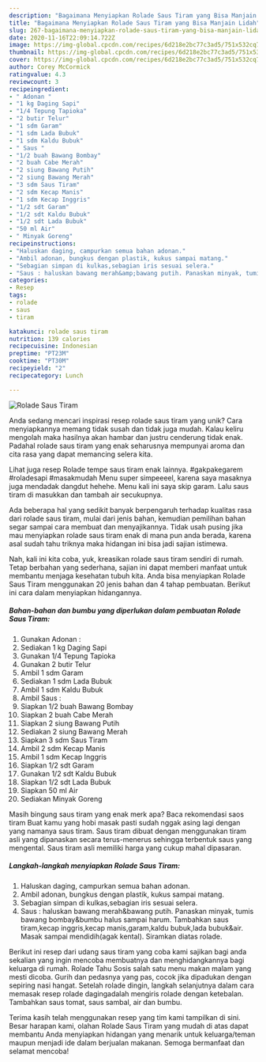 ```yaml
---
description: "Bagaimana Menyiapkan Rolade Saus Tiram yang Bisa Manjain Lidah"
title: "Bagaimana Menyiapkan Rolade Saus Tiram yang Bisa Manjain Lidah"
slug: 267-bagaimana-menyiapkan-rolade-saus-tiram-yang-bisa-manjain-lidah
date: 2020-11-16T22:09:14.722Z
image: https://img-global.cpcdn.com/recipes/6d218e2bc77c3ad5/751x532cq70/rolade-saus-tiram-foto-resep-utama.jpg
thumbnail: https://img-global.cpcdn.com/recipes/6d218e2bc77c3ad5/751x532cq70/rolade-saus-tiram-foto-resep-utama.jpg
cover: https://img-global.cpcdn.com/recipes/6d218e2bc77c3ad5/751x532cq70/rolade-saus-tiram-foto-resep-utama.jpg
author: Corey McCormick
ratingvalue: 4.3
reviewcount: 3
recipeingredient:
- " Adonan "
- "1 kg Daging Sapi"
- "1/4 Tepung Tapioka"
- "2 butir Telur"
- "1 sdm Garam"
- "1 sdm Lada Bubuk"
- "1 sdm Kaldu Bubuk"
- " Saus "
- "1/2 buah Bawang Bombay"
- "2 buah Cabe Merah"
- "2 siung Bawang Putih"
- "2 siung Bawang Merah"
- "3 sdm Saus Tiram"
- "2 sdm Kecap Manis"
- "1 sdm Kecap Inggris"
- "1/2 sdt Garam"
- "1/2 sdt Kaldu Bubuk"
- "1/2 sdt Lada Bubuk"
- "50 ml Air"
- " Minyak Goreng"
recipeinstructions:
- "Haluskan daging, campurkan semua bahan adonan."
- "Ambil adonan, bungkus dengan plastik, kukus sampai matang."
- "Sebagian simpan di kulkas,sebagian iris sesuai selera."
- "Saus : haluskan bawang merah&amp;bawang putih. Panaskan minyak, tumis bawang bombay&amp;bumbu halus sampai harum. Tambahkan saus tiram,kecap inggris,kecap manis,garam,kaldu bubuk,lada bubuk&amp;air. Masak sampai mendidih(agak kental). Siramkan diatas rolade."
categories:
- Resep
tags:
- rolade
- saus
- tiram

katakunci: rolade saus tiram 
nutrition: 139 calories
recipecuisine: Indonesian
preptime: "PT23M"
cooktime: "PT30M"
recipeyield: "2"
recipecategory: Lunch

---
```



![Rolade Saus Tiram](https://img-global.cpcdn.com/recipes/6d218e2bc77c3ad5/751x532cq70/rolade-saus-tiram-foto-resep-utama.jpg)

Anda sedang mencari inspirasi resep rolade saus tiram yang unik? Cara menyiapkannya memang tidak susah dan tidak juga mudah. Kalau keliru mengolah maka hasilnya akan hambar dan justru cenderung tidak enak. Padahal rolade saus tiram yang enak seharusnya mempunyai aroma dan cita rasa yang dapat memancing selera kita.

Lihat juga resep Rolade tempe saus tiram enak lainnya. #gakpakegarem #roladesapi #masakmudah Menu super simpeeeel, karena saya masaknya juga mendadak dangdut hehehe. Menu kali ini saya skip garam. Lalu saus tiram di masukkan dan tambah air secukupnya.

Ada beberapa hal yang sedikit banyak berpengaruh terhadap kualitas rasa dari rolade saus tiram, mulai dari jenis bahan, kemudian pemilihan bahan segar sampai cara membuat dan menyajikannya. Tidak usah pusing jika mau menyiapkan rolade saus tiram enak di mana pun anda berada, karena asal sudah tahu triknya maka hidangan ini bisa jadi sajian istimewa.


Nah, kali ini kita coba, yuk, kreasikan rolade saus tiram sendiri di rumah. Tetap berbahan yang sederhana, sajian ini dapat memberi manfaat untuk membantu menjaga kesehatan tubuh kita. Anda bisa menyiapkan Rolade Saus Tiram menggunakan 20 jenis bahan dan 4 tahap pembuatan. Berikut ini cara dalam menyiapkan hidangannya.

<!--inarticleads1-->

##### Bahan-bahan dan bumbu yang diperlukan dalam pembuatan Rolade Saus Tiram:

1. Gunakan  Adonan :
1. Sediakan 1 kg Daging Sapi
1. Gunakan 1/4 Tepung Tapioka
1. Gunakan 2 butir Telur
1. Ambil 1 sdm Garam
1. Sediakan 1 sdm Lada Bubuk
1. Ambil 1 sdm Kaldu Bubuk
1. Ambil  Saus :
1. Siapkan 1/2 buah Bawang Bombay
1. Siapkan 2 buah Cabe Merah
1. Siapkan 2 siung Bawang Putih
1. Sediakan 2 siung Bawang Merah
1. Siapkan 3 sdm Saus Tiram
1. Ambil 2 sdm Kecap Manis
1. Ambil 1 sdm Kecap Inggris
1. Siapkan 1/2 sdt Garam
1. Gunakan 1/2 sdt Kaldu Bubuk
1. Siapkan 1/2 sdt Lada Bubuk
1. Siapkan 50 ml Air
1. Sediakan  Minyak Goreng


Masih bingung saus tiram yang enak merk apa? Baca rekomendasi saos tiram Buat kamu yang hobi masak pasti sudah nggak asing lagi dengan yang namanya saus tiram. Saus tiram dibuat dengan menggunakan tiram asli yang dipanaskan secara terus-menerus sehingga terbentuk saus yang mengental. Saus tiram asli memiliki harga yang cukup mahal dipasaran. 

<!--inarticleads2-->

##### Langkah-langkah menyiapkan Rolade Saus Tiram:

1. Haluskan daging, campurkan semua bahan adonan.
1. Ambil adonan, bungkus dengan plastik, kukus sampai matang.
1. Sebagian simpan di kulkas,sebagian iris sesuai selera.
1. Saus : haluskan bawang merah&amp;bawang putih. Panaskan minyak, tumis bawang bombay&amp;bumbu halus sampai harum. Tambahkan saus tiram,kecap inggris,kecap manis,garam,kaldu bubuk,lada bubuk&amp;air. Masak sampai mendidih(agak kental). Siramkan diatas rolade.


Berikut ini resep dari udang saus tiram yang coba kami sajikan bagi anda sekalian yang ingin mencoba membuatnya dan menghidangkannya bagi keluarga di rumah. Rolade Tahu Sosis salah satu menu makan malam yang mesti dicoba. Gurih dan pedasnya yang pas, cocok jika dipadukan dengan sepiring nasi hangat. Setelah rolade dingin, langkah selanjutnya dalam cara memasak resep rolade dagingadalah mengiris rolade dengan ketebalan. Tambahkan saus tomat, saus sambal, air dan bumbu. 

Terima kasih telah menggunakan resep yang tim kami tampilkan di sini. Besar harapan kami, olahan Rolade Saus Tiram yang mudah di atas dapat membantu Anda menyiapkan hidangan yang menarik untuk keluarga/teman maupun menjadi ide dalam berjualan makanan. Semoga bermanfaat dan selamat mencoba!
